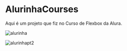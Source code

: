 # AlurinhaCourses
Aqui é um projeto que fiz no Curso de Flexbox da Alura.

![alurinha](https://github.com/tavio-augusto/AlurinhaCourses/assets/89464049/16432b70-a8dc-4351-9c8b-6efa9ffbf483)

![alurinhapt2](https://github.com/tavio-augusto/alurinha-courses/assets/89464049/6f1751d7-5a9a-4b0f-932c-0a335948d2b3)


